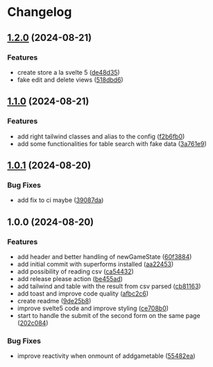 # Changelog

## [1.2.0](https://github.com/ZeitOnline/svelte-superforms-backoffice/compare/v1.1.0...v1.2.0) (2024-08-21)


### Features

* create store a la svelte 5 ([de48d35](https://github.com/ZeitOnline/svelte-superforms-backoffice/commit/de48d3541d3adce0fe37857cc4aacd1e6049288f))
* fake edit and delete views ([518dbd6](https://github.com/ZeitOnline/svelte-superforms-backoffice/commit/518dbd63f57e8e995d3d29eae3db2abbb5115076))

## [1.1.0](https://github.com/ZeitOnline/svelte-superforms-backoffice/compare/v1.0.1...v1.1.0) (2024-08-21)


### Features

* add right tailwind classes and alias to the config ([f2b6fb0](https://github.com/ZeitOnline/svelte-superforms-backoffice/commit/f2b6fb096d923e07eea6cdd9b8fcb5a33a84ce73))
* add some functionalities for table search with fake data ([3a761e9](https://github.com/ZeitOnline/svelte-superforms-backoffice/commit/3a761e90881ff43b61db7d5059cca8be67847ed0))

## [1.0.1](https://github.com/ZeitOnline/4bild1wort-superforms/compare/v1.0.0...v1.0.1) (2024-08-20)


### Bug Fixes

* add fix to ci maybe ([39087da](https://github.com/ZeitOnline/4bild1wort-superforms/commit/39087da7565323a6b48f5c77398620ca498e80c3))

## 1.0.0 (2024-08-20)


### Features

* add header and better handling of newGameState ([60f3884](https://github.com/ZeitOnline/4bild1wort-superforms/commit/60f3884a279d4c250b9da54aab2e1cb8ce762f18))
* add initial commit with superforms installed ([aa22453](https://github.com/ZeitOnline/4bild1wort-superforms/commit/aa22453e66baf28c494e99d67ad43b27fef67282))
* add possibility of reading csv ([ca54432](https://github.com/ZeitOnline/4bild1wort-superforms/commit/ca54432031101391b44ed9acb4026a1cc7100bc8))
* add release please action ([be455ad](https://github.com/ZeitOnline/4bild1wort-superforms/commit/be455ad76c2afb329a7cf4f74c9d23eb6abbdef9))
* add tailwind and table with the result from csv parsed ([cb81163](https://github.com/ZeitOnline/4bild1wort-superforms/commit/cb81163d72f11ded7881caa198ff331a86a11f8e))
* add toast and improve code quality ([afbc2c6](https://github.com/ZeitOnline/4bild1wort-superforms/commit/afbc2c6b8b0ab00c2b4e28df2f3d0a16340d5b4e))
* create readme ([9de25b8](https://github.com/ZeitOnline/4bild1wort-superforms/commit/9de25b8bf84ac90ab9a219a60a1677c2cb1cdeec))
* improve svelte5 code and improve styling ([ce708b0](https://github.com/ZeitOnline/4bild1wort-superforms/commit/ce708b0379a864dd82ee299fa44d2512e64ccc83))
* start to handle the submit of the second form on the same page ([202c084](https://github.com/ZeitOnline/4bild1wort-superforms/commit/202c084094d5137440d7ecf7c2ee233ef336a9d6))


### Bug Fixes

* improve reactivity when onmount of addgametable ([55482ea](https://github.com/ZeitOnline/4bild1wort-superforms/commit/55482eaa060747b0d44a058723e87e14caebafaf))
